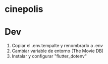 # cinepolis

# Dev

1. Copiar el .env.tempalte y renombrarlo a .env
2. Cambiar variable de entorno (The Movie DB)
3. Instalar y configurar "flutter_dotenv"

